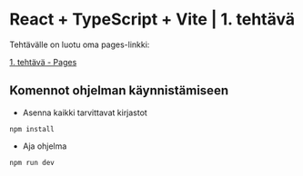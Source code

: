 # React + TypeScript + Vite | 1. tehtävä

Tehtävälle on luotu oma pages-linkki:

[1. tehtävä - Pages](https://paivarintaemilia.github.io/fullstack_1_task_1/)

## Komennot ohjelman käynnistämiseen 

- Asenna kaikki tarvittavat kirjastot

```
npm install
```

- Aja ohjelma

```
npm run dev
```

